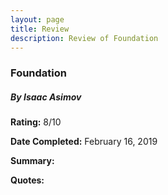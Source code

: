 ```yaml
---
layout: page
title: Review
description: Review of Foundation
---
```


### Foundation

##### By Isaac Asimov

**Rating:** 8/10

**Date Completed:** February 16, 2019

**Summary:** 



**Quotes:**


